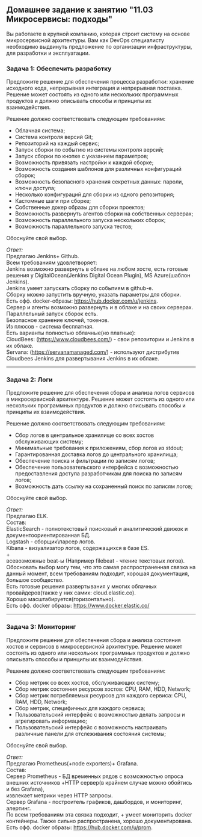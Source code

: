 ## Домашнее задание к занятию "11.03 Микросервисы: подходы"

Вы работаете в крупной компанию, которая строит систему на основе микросервисной архитектуры.
Вам как DevOps специалисту необходимо выдвинуть предложение по организации инфраструктуры, для разработки и эксплуатации.


### Задача 1: Обеспечить разработку

Предложите решение для обеспечения процесса разработки: хранение исходного кода, непрерывная интеграция и непрерывная поставка. 
Решение может состоять из одного или нескольких программных продуктов и должно описывать способы и принципы их взаимодействия.

Решение должно соответствовать следующим требованиям:
- Облачная система;
- Система контроля версий Git;
- Репозиторий на каждый сервис;
- Запуск сборки по событию из системы контроля версий;
- Запуск сборки по кнопке с указанием параметров;
- Возможность привязать настройки к каждой сборке;
- Возможность создания шаблонов для различных конфигураций сборок;
- Возможность безопасного хранения секретных данных: пароли, ключи доступа;
- Несколько конфигураций для сборки из одного репозитория;
- Кастомные шаги при сборке;
- Собственные докер образы для сборки проектов;
- Возможность развернуть агентов сборки на собственных серверах;
- Возможность параллельного запуска нескольких сборок;
- Возможность параллельного запуска тестов;

Обоснуйте свой выбор.  

*Ответ:*  
Предлагаю Jenkins+ Github.  
Всем требованиям удовлетворяет:  
Jenkins возможно развернуть в облаке на любом хосте, есть готовые решения у DigitalOcean(Jenkins Digital Ocean Plugin), MS Azure(шаблон Jenkins).  
Jenkins умеет запускать сборку по событиям в github-е.  
Сборку можно запустить вручную, указать параметры для сборки.  
Есть офф. docker-образы: https://hub.docker.com/u/jenkins.  
Сервер и агенты возможно развернуть и в облаке и на своих серверах.  
Параллельный запуск сборок есть.  
Безопасное хранение ключей, токенов.  
Из плюсов - система бесплатная.  
Есть варианты полностью облачные(но платные):  
CloudBees: (https://www.cloudbees.com/) - свои репозитории и Jenkins в их облаке.  
Servana: (https://servanamanaged.com/) - используют дистрибутив Cloudbees Jenkins для развертывания Jenkins в их облаке.  

---

### Задача 2: Логи

Предложите решение для обеспечения сбора и анализа логов сервисов в микросервисной архитектуре.
Решение может состоять из одного или нескольких программных продуктов и должно описывать способы и принципы их взаимодействия.

Решение должно соответствовать следующим требованиям:
- Сбор логов в центральное хранилище со всех хостов обслуживающих систему;
- Минимальные требования к приложениям, сбор логов из stdout;
- Гарантированная доставка логов до центрального хранилища;
- Обеспечение поиска и фильтрации по записям логов;
- Обеспечение пользовательского интерфейса с возможностью предоставления доступа разработчикам для поиска по записям логов;
- Возможность дать ссылку на сохраненный поиск по записям логов;

Обоснуйте свой выбор.  

*Ответ:*  
Предлагаю ELK.  
Состав:  
ElasticSearch - полнотекстовый поисковый и аналитический движок и документоориентированная БД.  
Logstash - сборщик\парсер логов.  
Kibana - визуализатор логов, содержащихся в базе ES.  
+  
всевозможные beat-ы (Например filebeat - чтение текстовых логов).  
Обосновать выбор могу тем, что это самая распространенная связка на данный момент, всем требованиям подходит, хорошая документация, большое сообщество.  
Есть готовые решения развертывания у многих облачных провайдеров(также у них самих: cloud.elastic.co).  
Хорошо масштабируется(горизонтально).  
Есть офф. docker образы: https://www.docker.elastic.co/  

---

### Задача 3: Мониторинг

Предложите решение для обеспечения сбора и анализа состояния хостов и сервисов в микросервисной архитектуре.
Решение может состоять из одного или нескольких программных продуктов и должно описывать способы и принципы их взаимодействия.

Решение должно соответствовать следующим требованиям:
- Сбор метрик со всех хостов, обслуживающих систему;
- Сбор метрик состояния ресурсов хостов: CPU, RAM, HDD, Network;
- Сбор метрик потребляемых ресурсов для каждого сервиса: CPU, RAM, HDD, Network;
- Сбор метрик, специфичных для каждого сервиса;
- Пользовательский интерфейс с возможностью делать запросы и агрегировать информацию;
- Пользовательский интерфейс с возможность настраивать различные панели для отслеживания состояния системы;

Обоснуйте свой выбор.  

*Ответ:*  
Предлагаю Prometheus(+node exporters)+ Grafana.  
Состав:   
Сервер Prometheus - БД временных рядов с возможностью опроса внешних источников +HTTP сервер(в крайнем случае можно обойтись и без Grafana),   
извлекает метрики через HTTP запросы.  
Сервер Grafana - построитель графиков, дашбордов, и мониторинг, алертинг.  
По всем требованиям эта связка подходит, + умеет мониторить docker контейнеры. Также сильно распространена, хорошо документирована.   
Есть офф. docker образы: https://hub.docker.com/u/prom.  
